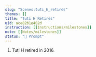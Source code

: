 ```yaml
---
slug: "Scenes:tuti_h_retires"
themes: []
title: "Tuti H Retires"
uid: ace82b1e402d
instruction: [[Instructions/milestones]]
note: [[Notes/milestones]]
status: "💬 Prompt"
---
```

1. Tuti H retired in 2016.
